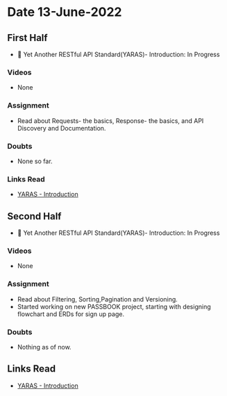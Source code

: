 # Date 13-June-2022

## First Half

- 🔄 Yet Another RESTful API Standard(YARAS)- Introduction: In Progress

### Videos

- None

### Assignment

- Read about Requests- the basics, Response- the basics, and API Discovery and Documentation.

### Doubts

- None so far.

### Links Read

- [YARAS - Introduction](https://github.com/darrin/yaras#data-integrity-and-concurrency-control)

## Second Half

- 🔄 Yet Another RESTful API Standard(YARAS)- Introduction: In Progress

### Videos

- None

### Assignment

- Read about Filtering, Sorting,Pagination and Versioning.
- Started working on new PASSBOOK project, starting with designing flowchart and ERDs for sign up page.

### Doubts

- Nothing as of now.

## Links Read

- [YARAS - Introduction](https://github.com/darrin/yaras#data-integrity-and-concurrency-control)
